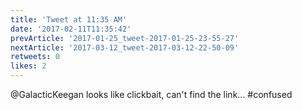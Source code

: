 ```yaml
---
title: 'Tweet at 11:35 AM'
date: '2017-02-11T11:35:42'
prevArticle: '2017-01-25_tweet-2017-01-25-23-55-27'
nextArticle: '2017-03-12_tweet-2017-03-12-22-50-09'
retweets: 0
likes: 2
---
```

@GalacticKeegan looks like clickbait, can't find the link... #confused